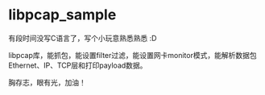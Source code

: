 # libpcap_sample


有段时间没写C语言了，写个小玩意熟悉熟悉 :D

libpcap库，能抓包，能设置filter过滤，能设置网卡monitor模式，能解析数据包Ethernet、IP、TCP层和打印payload数据。

胸存志，眼有光，加油！
